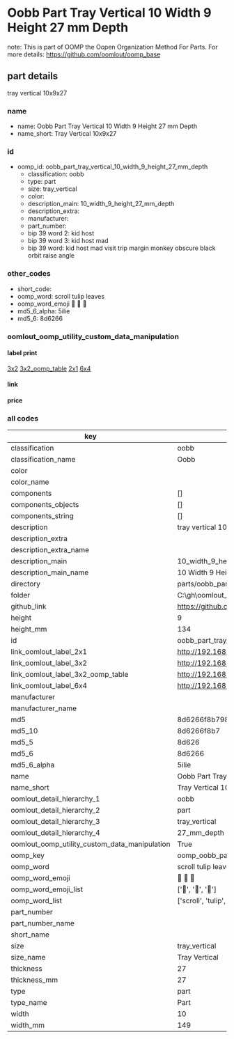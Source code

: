 # Oobb Part Tray Vertical 10 Width 9 Height 27 mm Depth  

note: This is part of OOMP the Oopen Organization Method For Parts. For more details: https://github.com/oomlout/oomp_base

##  part details
  



tray vertical 10x9x27



### name
* name: Oobb Part Tray Vertical 10 Width 9 Height 27 mm Depth
* name_short: Tray Vertical 10x9x27 
### id
* oomp_id: oobb_part_tray_vertical_10_width_9_height_27_mm_depth
  * classification: oobb
  * type: part
  * size: tray_vertical
  * color: 
  * description_main: 10_width_9_height_27_mm_depth
  * description_extra: 
  * manufacturer: 
  * part_number: 
  * bip 39 word 2: kid host
  * bip 39 word 3: kid host mad
  * bip 39 word: kid host mad visit trip margin monkey obscure black orbit raise angle

### other_codes
* short_code: 
* oomp_word: scroll tulip leaves
* oomp_word_emoji :scroll: :tulip: :leaves:
* md5_6_alpha: 5ilie
* md5_6: 8d6266






### oomlout_oomp_utility_custom_data_manipulation
#### label print
[3x2](http://192.168.1.245:1112/?label=oomp%205ilie)
[3x2_oomp_table](http://192.168.1.108:1112/?label=oomp%205ilie)
[2x1](http://192.168.1.242:1112/?label=oomp%205ilie)
[6x4](http://192.168.1.55:1112/?label=oomp%205ilie)    

#### link

                              

#### price







### all codes 
| key | value |  
| --- | --- |  
| classification | oobb |  
| classification_name | Oobb |  
| color |  |  
| color_name |  |  
| components | [] |  
| components_objects | [] |  
| components_string | [] |  
| description | tray vertical 10x9x27 |  
| description_extra |  |  
| description_extra_name |  |  
| description_main | 10_width_9_height_27_mm_depth |  
| description_main_name | 10 Width 9 Height 27 mm Depth |  
| directory | parts/oobb_part_tray_vertical_10_width_9_height_27_mm_depth |  
| folder | C:\gh\oomlout_oobb_version_4_generated_parts\parts\oobb_part_tray_vertical_10_width_9_height_27_mm_depth |  
| github_link | https://github.com/oomlout/oomlout_oomp_part_src/tree/main/parts/oobb_part_tray_vertical_10_width_9_height_27_mm_depth |  
| height | 9 |  
| height_mm | 134 |  
| id | oobb_part_tray_vertical_10_width_9_height_27_mm_depth |  
| link_oomlout_label_2x1 | http://192.168.1.242:1112/?label=oomp%205ilie |  
| link_oomlout_label_3x2 | http://192.168.1.245:1112/?label=oomp%205ilie |  
| link_oomlout_label_3x2_oomp_table | http://192.168.1.108:1112/?label=oomp%205ilie |  
| link_oomlout_label_6x4 | http://192.168.1.55:1112/?label=oomp%205ilie |  
| manufacturer |  |  
| manufacturer_name |  |  
| md5 | 8d6266f8b79851e61ff46f4d0b5b83d2 |  
| md5_10 | 8d6266f8b7 |  
| md5_5 | 8d626 |  
| md5_6 | 8d6266 |  
| md5_6_alpha | 5ilie |  
| name | Oobb Part Tray Vertical 10 Width 9 Height 27 mm Depth |  
| name_short | Tray Vertical 10x9x27  |  
| oomlout_detail_hierarchy_1 | oobb |  
| oomlout_detail_hierarchy_2 | part |  
| oomlout_detail_hierarchy_3 | tray_vertical |  
| oomlout_detail_hierarchy_4 | 27_mm_depth |  
| oomlout_oomp_utility_custom_data_manipulation | True |  
| oomp_key | oomp_oobb_part_tray_vertical_10_width_9_height_27_mm_depth |  
| oomp_word | scroll tulip leaves |  
| oomp_word_emoji | :scroll: :tulip: :leaves: |  
| oomp_word_emoji_list | [':scroll:', ':tulip:', ':leaves:'] |  
| oomp_word_list | ['scroll', 'tulip', 'leaves'] |  
| part_number |  |  
| part_number_name |  |  
| short_name |  |  
| size | tray_vertical |  
| size_name | Tray Vertical |  
| thickness | 27 |  
| thickness_mm | 27 |  
| type | part |  
| type_name | Part |  
| width | 10 |  
| width_mm | 149 |  
